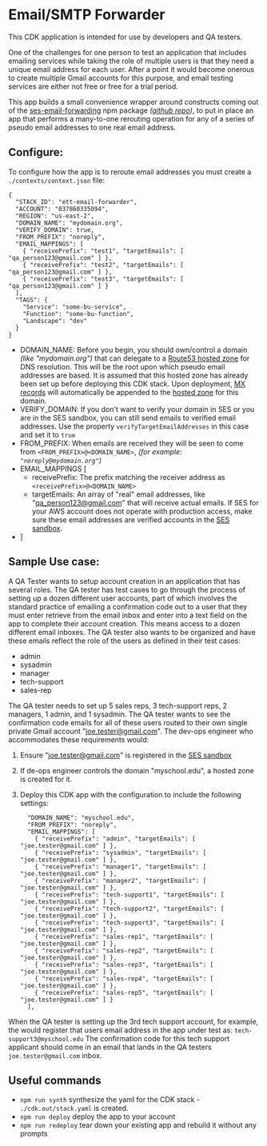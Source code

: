 # Email/SMTP Forwarder

This CDK application is intended for use by developers and QA testers.

One of the challenges for one person to test an application that includes emailing services while taking the role of multiple users is that they need a unique email address for each user. After a point it would become onerous to create multiple Gmail accounts for this purpose, and email testing services are either not free or free for a trial period.

This app builds a small convenience wrapper around constructs coming out of the [ses-email-forwarding](https://www.npmjs.com/package/@seeebiii/ses-email-forwarding) npm package *([github repo](https://github.com/seeebiii/ses-email-forwarding))*, to put in place an app that performs a many-to-one rerouting operation for any of a series of pseudo email addresses to one real email address.

## Configure:

To configure how the app is to reroute email addresses you must create a `./contexts/context.json` file:

```
{
  "STACK_ID": "ett-email-forwarder",
  "ACCOUNT": "037860335094",
  "REGION": "us-east-2",
  "DOMAIN_NAME": "mydomain.org",
  "VERIFY_DOMAIN": true,
  "FROM_PREFIX": "noreply",
  "EMAIL_MAPPINGS": [
    { "receivePrefix": "test1", "targetEmails": [ "qa_person123@gmail.com" ] },
    { "receivePrefix": "test2", "targetEmails": [ "qa_person123@gmail.com" ] },
    { "receivePrefix": "test3", "targetEmails": [ "qa_person123@gmail.com" ] }
  ],
  "TAGS": {
    "Service": "some-bu-service",
    "Function": "some-bu-function",
    "Landscape": "dev"
  }
}
```

- DOMAIN_NAME: Before you begin, you should own/control a domain *(like "mydomain.org")* that can delegate to a [Route53 hosted zone](https://docs.aws.amazon.com/Route53/latest/DeveloperGuide/hosted-zones-working-with.html) for DNS resolution. This will be the root upon which pseudo email addresses are based. It is assumed that this hosted zone has already been set up before deploying this CDK stack. Upon deployment, [MX records](https://docs.aws.amazon.com/Route53/latest/DeveloperGuide/ResourceRecordTypes.html#MXFormat) will automatically be appended to the [hosted zone](https://docs.aws.amazon.com/Route53/latest/DeveloperGuide/hosted-zones-working-with.html) for this domain.
- VERIFY_DOMAIN: If you don't want to verify your domain in SES or you are in the SES sandbox, you can still send emails to verified email addresses. Use the property `verifyTargetEmailAddresses` in this case and set it to `true`
- FROM_PREFIX: When emails are received they will be seen to come from `<FROM_PREFIX>@<DOMAIN_NAME>`, *(for example: `"noreply@mydomain.org"`)*
- EMAIL_MAPPINGS [
  - receivePrefix: The prefix matching the receiver address as `<receivePrefix>@<DOMAIN_NAME>`
  - targetEmails: An array of "real" email addresses, like "qa_person123@gmail.com" that will receive actual emails. If SES for your AWS account does not operate with production access, make sure these email addresses are verified accounts in the [SES sandbox](https://docs.aws.amazon.com/ses/latest/dg/request-production-access.html).
- ]

## Sample Use case:

A QA Tester wants to setup account creation in an application that has several roles.
The QA tester has test cases to go through the process of setting up a dozen different user accounts, part of which involves the standard practice of emailing a confirmation code out to a user that they must enter retrieve from the email inbox and enter into a text field on the app to complete their account creation. This means access to a dozen different email inboxes.
The QA tester also wants to be organized and have these emails reflect the role of the users as defined in their test cases: 

- admin
- sysadmin
- manager
- tech-support
- sales-rep

The QA tester needs to set up 5 sales reps, 3 tech-support reps, 2 managers, 1 admin, and 1 sysadmin.
The QA tester wants to see the confirmation code emails for all of these users routed to their own single private Gmail account "joe.tester@gmail.com".
The dev-ops engineer who accommodates these requirements would:

1. Ensure "joe.tester@gmail.com" is registered in the [SES sandbox](https://docs.aws.amazon.com/ses/latest/dg/request-production-access.html)

2. If de-ops engineer controls the domain "myschool.edu", a hosted zone is created for it.

3. Deploy this CDK app with the configuration to include the following settings:

   ```
     "DOMAIN_NAME": "myschool.edu",
     "FROM_PREFIX": "noreply",
     "EMAIL_MAPPINGS": [
       { "receivePrefix": "admin", "targetEmails": [ "joe.tester@gmail.com" ] },
       { "receivePrefix": "sysadmin", "targetEmails": [ "joe.tester@gmail.com" ] },
       { "receivePrefix": "manager1", "targetEmails": [ "joe.tester@gmail.com" ] },
       { "receivePrefix": "manager2", "targetEmails": [ "joe.tester@gmail.com" ] },
       { "receivePrefix": "tech-support1", "targetEmails": [ "joe.tester@gmail.com" ] },
       { "receivePrefix": "tech-support2", "targetEmails": [ "joe.tester@gmail.com" ] },
       { "receivePrefix": "tech-support3", "targetEmails": [ "joe.tester@gmail.com" ] },
       { "receivePrefix": "sales-rep1", "targetEmails": [ "joe.tester@gmail.com" ] },
       { "receivePrefix": "sales-rep2", "targetEmails": [ "joe.tester@gmail.com" ] },
       { "receivePrefix": "sales-rep3", "targetEmails": [ "joe.tester@gmail.com" ] },
       { "receivePrefix": "sales-rep4", "targetEmails": [ "joe.tester@gmail.com" ] },
       { "receivePrefix": "sales-rep5", "targetEmails": [ "joe.tester@gmail.com" ] }
     ],
   ```

When the QA tester is setting up the 3rd tech support account, for example, the would register that users email address in the app under test as:
`tech-support3@myschool.edu`
The confirmation code for this tech support applicant should come in an email that lands in the QA testers `joe.tester@gmail.com` inbox.

## Useful commands

* `npm run synth`    synthesize the yaml for the CDK stack - `./cdk.out/stack.yaml` is created.
* `npm run deploy`    deploy the app to your account
* `npm run redeploy`    tear down your existing app and rebuild it without any prompts

